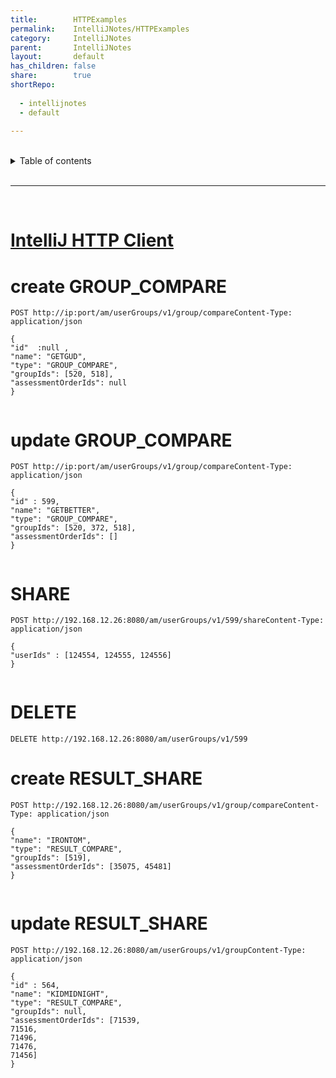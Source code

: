 ```yaml
---
title:        HTTPExamples  
permalink:    IntelliJNotes/HTTPExamples  
category:     IntelliJNotes  
parent:       IntelliJNotes  
layout:       default  
has_children: false  
share:        true  
shortRepo:  
  
  - intellijnotes  
  - default  
  
---
```

  
  
<br/>    
  
<details markdown="block">    
<summary>    
Table of contents    
</summary>    
{: .text-delta }    
1. TOC    
{:toc}    
</details>    
  
<br/>    
  
***    
  
<br/>    
  
# [IntelliJ HTTP Client](https://www.jetbrains.com/help/idea/http-client-in-product-code-editor.html)  
  
# create GROUP_COMPARE  
  
```shell    
POST http://ip:port/am/userGroups/v1/group/compareContent-Type: application/json    
    
{    
"id"  :null ,    
"name": "GETGUD",    
"type": "GROUP_COMPARE",    
"groupIds": [520, 518],    
"assessmentOrderIds": null    
}    
    
```    
  
# update GROUP_COMPARE  
  
```shell    
POST http://ip:port/am/userGroups/v1/group/compareContent-Type: application/json    
    
{    
"id" : 599,    
"name": "GETBETTER",    
"type": "GROUP_COMPARE",    
"groupIds": [520, 372, 518],    
"assessmentOrderIds": []    
}    
    
```    
  
# SHARE  
  
```shell    
POST http://192.168.12.26:8080/am/userGroups/v1/599/shareContent-Type: application/json    
    
{    
"userIds" : [124554, 124555, 124556]    
}    
    
```    
  
# DELETE  
  
```shell    
DELETE http://192.168.12.26:8080/am/userGroups/v1/599    
```    
  
# create RESULT_SHARE  
  
```shell    
POST http://192.168.12.26:8080/am/userGroups/v1/group/compareContent-Type: application/json    
    
{    
"name": "IRONTOM",    
"type": "RESULT_COMPARE",    
"groupIds": [519],    
"assessmentOrderIds": [35075, 45481]    
}    
    
```    
  
# update RESULT_SHARE  
  
```shell    
POST http://192.168.12.26:8080/am/userGroups/v1/groupContent-Type: application/json    
    
{    
"id" : 564,    
"name": "KIDMIDNIGHT",    
"type": "RESULT_COMPARE",    
"groupIds": null,    
"assessmentOrderIds": [71539,    
71516,    
71496,    
71476,    
71456]    
}    
```